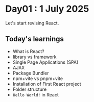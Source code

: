 # Day01 : 1 July 2025

Let's start revising React.

## Today's learnings

- What is React?
- library vs framework
- Single Page Applications (SPA)
- AJAX
- Package Bundler
- npm+vite vs pnpm+vite
- Installation of First React project
- Folder structure
- `Hello World!` in React
